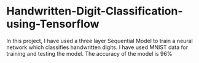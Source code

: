 # Handwritten-Digit-Classification-using-Tensorflow

In this project, I have used a three layer Sequential Model to train a neural network which classifies handwritten digits.
I have used MNIST data for training and testing the model.
The accuracy of the model is 96%


